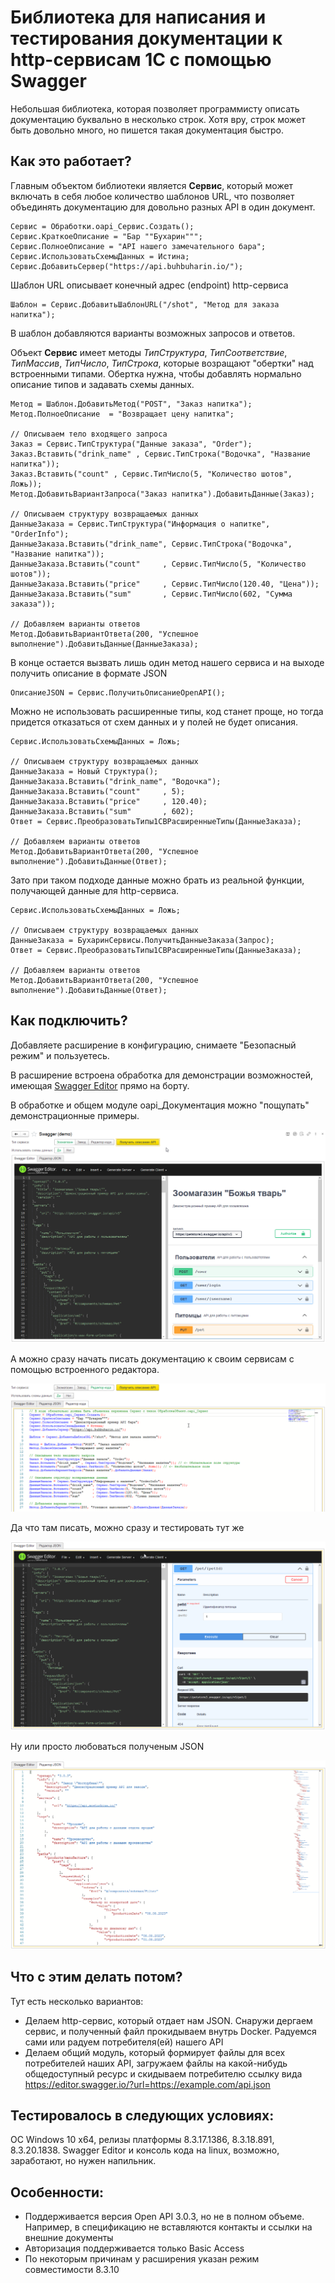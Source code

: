 # Библиотека для написания и тестирования документации к http-сервисам 1С с помощью Swagger

Небольшая библиотека, которая позволяет программисту описать документацию буквально в несколько строк. Хотя вру, строк может быть довольно много, но пишется такая документация быстро.

## Как это работает?

Главным объектом библиотеки является **Сервис**, который может включать в себя любое количество шаблонов URL, что позволяет объединять документацию для довольно разных API в один документ.

```bsl
Сервис = Обработки.oapi_Сервис.Создать();
Сервис.КраткоеОписание = "Бар ""Бухарин""";
Сервис.ПолноеОписание = "API нашего замечательного бара";
Сервис.ИспользоватьСхемыДанных = Истина;
Сервис.ДобавитьСервер("https://api.buhbuharin.io/");
```

Шаблон URL описывает конечный адрес (endpoint) http-cервиса

```bsl
Шаблон = Сервис.ДобавитьШаблонURL("/shot", "Метод для заказа напитка");
```

В шаблон добавляются варианты возможных запросов и ответов.

Объект **Сервис** имеет методы *ТипСтруктура*, *ТипСоответствие*, *ТипМассив*, *ТипЧисло*, *ТипСтрока*, которые возращают "обертки" над встроенными типами. Обертка нужна, чтобы добавлять нормально описание типов и задавать схемы данных.

```bsl
Метод = Шаблон.ДобавитьМетод("POST", "Заказ напитка");
Метод.ПолноеОписание  = "Возвращает цену напитка";

// Описываем тело входящего запроса
Заказ = Сервис.ТипСтруктура("Данные заказа", "Order");
Заказ.Вставить("drink_name" , Сервис.ТипСтрока("Водочка", "Название напитка"));
Заказ.Вставить("count" , Сервис.ТипЧисло(5, "Количество шотов", Ложь));
Метод.ДобавитьВариантЗапроса("Заказ напитка").ДобавитьДанные(Заказ);

// Описываем структуру возвращаемых данных
ДанныеЗаказа = Сервис.ТипСтруктура("Информация о напитке", "OrderInfo");
ДанныеЗаказа.Вставить("drink_name", Сервис.ТипСтрока("Водочка", "Название напитка"));
ДанныеЗаказа.Вставить("count"     , Сервис.ТипЧисло(5, "Количество шотов"));
ДанныеЗаказа.Вставить("price"     , Сервис.ТипЧисло(120.40, "Цена"));
ДанныеЗаказа.Вставить("sum"       , Сервис.ТипЧисло(602, "Сумма заказа"));

// Добавляем варианты ответов
Метод.ДобавитьВариантОтвета(200, "Успешное выполнение").ДобавитьДанные(ДанныеЗаказа);
```

В конце остается вызвать лишь один метод нашего сервиса и на выходе получить описание в формате JSON

```bsl
ОписаниеJSON = Сервис.ПолучитьОписаниеOpenAPI();
```

Можно не использовать расширенные типы, код станет проще, но тогда придется отказаться от схем данных и у полей не будет описания. 

```bsl
Сервис.ИспользоватьСхемыДанных = Ложь;

// Описываем структуру возвращаемых данных
ДанныеЗаказа = Новый Структура();
ДанныеЗаказа.Вставить("drink_name", "Водочка");
ДанныеЗаказа.Вставить("count"     , 5);
ДанныеЗаказа.Вставить("price"     , 120.40);
ДанныеЗаказа.Вставить("sum"       , 602);
Ответ = Сервис.ПреобразоватьТипы1СВРасширенныеТипы(ДанныеЗаказа);

// Добавляем варианты ответов
Метод.ДобавитьВариантОтвета(200, "Успешное выполнение").ДобавитьДанные(Ответ);
```

Зато при таком подходе данные можно брать из реальной функции, получающей данные для http-сервиса.

```bsl
Сервис.ИспользоватьСхемыДанных = Ложь;

// Описываем структуру возвращаемых данных
ДанныеЗаказа = БухаринСервисы.ПолучитьДанныеЗаказа(Запрос);
Ответ = Сервис.ПреобразоватьТипы1СВРасширенныеТипы(ДанныеЗаказа);

// Добавляем варианты ответов
Метод.ДобавитьВариантОтвета(200, "Успешное выполнение").ДобавитьДанные(Ответ);
```

## Как подключить?
Добавляете расширение в конфигурацию, снимаете "Безопасный режим" и пользуетесь.

В расширение встроена обработка для демонстрации возможностей, имеющая [Swagger Editor](https://editor.swagger.io/) прямо на борту.

В обработке и общем модуле oapi_Документация можно "пощупать" демонстрационные примеры.

![Swagger Editor](https://github.com/salexdv/git_images/blob/master/swagger_editor.png?raw=true)

А можно сразу начать писать документацию к своим сервисам с помощью встроенного редактора.

![Swagger Console](https://github.com/salexdv/git_images/blob/master/swagger_console.png?raw=true)

Да что там писать, можно сразу и тестировать тут же

![Swagger Test](https://github.com/salexdv/git_images/blob/master/swagger_test.png?raw=true)

Ну или просто любоваться полученым JSON

![Swagger Test](https://github.com/salexdv/git_images/blob/master/swagger_format.png?raw=true)

## Что с этим делать потом?

Тут есть несколько вариантов:

* Делаем http-сервис, который отдает нам JSON. Снаружи дергаем сервис, и полученный файл прокидываем внутрь Docker. Радуемся сами или радуем потребителя(ей) нашего API
* Делаем общий модуль, который формирует файлы для всех потребителей наших API, загружаем файлы на какой-нибудь общедоступный ресурс и скидываем потребителю ссылку вида https://editor.swagger.io/?url=https://example.com/api.json

## Тестировалось в следующих условиях:

ОС Windows 10 x64, релизы платформы 8.3.17.1386, 8.3.18.891, 8.3.20.1838. Swagger Editor и консоль кода на linux, возможно, заработают, но нужен напильник.

## Особенности:

* Поддерживается версия Open API 3.0.3, но не в полном объеме. Например, в спецификацию не вставляются контакты и ссылки на внешние документы
* Авторизация поддерживается только Basic Access
* По некоторым причинам у расширения указан режим совместимости 8.3.10